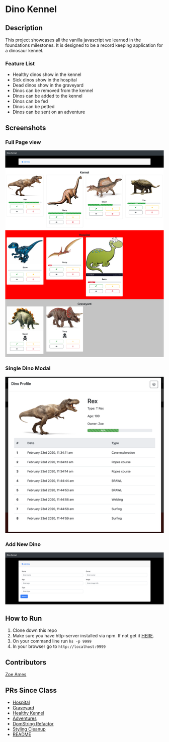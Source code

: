 # Dino Kennel

## Description
This project showcases all the vanilla javascript we learned in the foundations milestones.  It is designed to be a record keeping application for a dinosaur kennel.

### Feature List
- Healthy dinos show in the kennel
- Sick dinos show in the hospital
- Dead dinos show in the graveyard
- Dinos can be removed from the kennel
- Dinos can be added to the kennel
- Dinos can be fed
- Dinos can be petted
- Dinos can be sent on an adventure

## Screenshots
### Full Page view
![Main View](./screenshots/main.png)

### Single Dino Modal
![Single Dino Modal](./screenshots/single-dino.png)

### Add New Dino
![Add a Dino](./screenshots/add-dino.png)

## How to Run
1. Clone down this repo
1. Make sure you have http-server installed via npm. If not get it [HERE](https://www.npmjs.com/package/http-server).
1. On your command line run `hs -p 9999`
1. In your browser go to `http://localhost:9999`

## Contributors
[Zoe Ames](https://github.com/zoeames)

## PRs Since Class
* [Hospital](https://github.com/nss-evening-cohort-11/dino-kennel/pull/26/files)
* [Graveyard](https://github.com/nss-evening-cohort-11/dino-kennel/pull/27/files)
* [Healthy Kennel](https://github.com/nss-evening-cohort-11/dino-kennel/pull/28/files)
* [Adventures](https://github.com/nss-evening-cohort-11/dino-kennel/pull/31/files)
* [DomString Refactor](https://github.com/nss-evening-cohort-11/dino-kennel/pull/32/files)
* [Styling Cleanup](https://github.com/nss-evening-cohort-11/dino-kennel/pull/33/files)
* [README]()